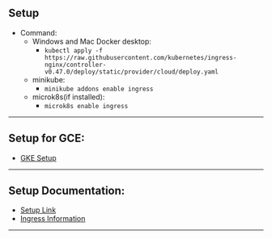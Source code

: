 ## Setup
- Command:
  - Windows and Mac Docker desktop:
    - `kubectl apply -f https://raw.githubusercontent.com/kubernetes/ingress-nginx/controller-v0.47.0/deploy/static/provider/cloud/deploy.yaml`
  - minikube:
    - `minikube addons enable ingress`
  - microk8s(if installed):
    - `microk8s enable ingress`
---

## Setup for GCE:
- [GKE Setup](https://kubernetes.github.io/ingress-nginx/deploy/#gce-gke)
---

## Setup Documentation:
- [Setup Link](https://kubernetes.github.io/ingress-nginx/deploy/#provider-specific-steps)
- [Ingress Information](https://kubernetes.io/docs/concepts/services-networking/ingress/)
---